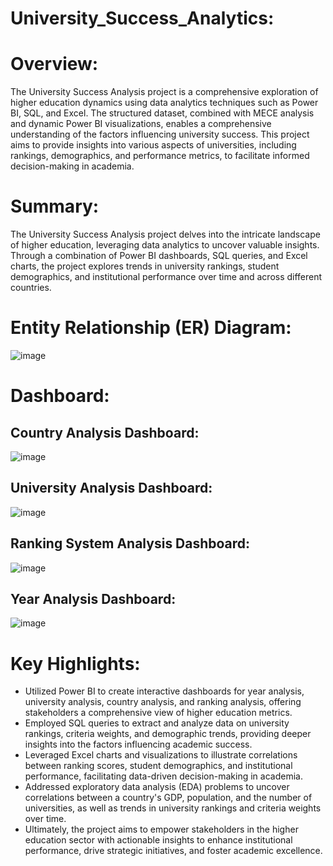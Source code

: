 # University_Success_Analytics:

# Overview:
The University Success Analysis project is a comprehensive exploration of higher education dynamics using data analytics techniques such as Power BI, SQL, and Excel. The structured dataset, combined with MECE analysis and dynamic Power BI visualizations, enables a comprehensive understanding of the factors influencing university success. This project aims to provide insights into various aspects of universities, including rankings, demographics, and performance metrics, to facilitate informed decision-making in academia.

# Summary:
The University Success Analysis project delves into the intricate landscape of higher education, leveraging data analytics to uncover valuable insights. Through a combination of Power BI dashboards, SQL queries, and Excel charts, the project explores trends in university rankings, student demographics, and institutional performance over time and across different countries.

# Entity Relationship (ER) Diagram:
![image](https://github.com/DA-Atharv/University_Success_Analysis/assets/159448408/58188e28-a79c-4019-81d7-8fc12d61cf1f)

# Dashboard:
## Country Analysis Dashboard:
![image](https://github.com/DA-Atharv/University_Success_Analysis/assets/159448408/8abd47a3-24d4-47cf-a7c3-66bf846c6718)

## University Analysis Dashboard:
![image](https://github.com/DA-Atharv/University_Success_Analysis/assets/159448408/4fdd0889-d1c7-4d2f-b6a8-14dcce5948b4)

## Ranking System Analysis Dashboard:
![image](https://github.com/DA-Atharv/University_Success_Analysis/assets/159448408/b058f3ce-3ef7-4ea2-ab25-9d1f3dddf79e)

## Year Analysis Dashboard:
![image](https://github.com/DA-Atharv/University_Success_Analysis/assets/159448408/40bc735b-566f-4d30-a631-7185339af1bf)

# Key Highlights:
+ Utilized Power BI to create interactive dashboards for year analysis, university analysis, country analysis, and ranking analysis, offering stakeholders a comprehensive view of higher education metrics.
+ Employed SQL queries to extract and analyze data on university rankings, criteria weights, and demographic trends, providing deeper insights into the factors influencing academic success.
+ Leveraged Excel charts and visualizations to illustrate correlations between ranking scores, student demographics, and institutional performance, facilitating data-driven decision-making in academia.
+ Addressed exploratory data analysis (EDA) problems to uncover correlations between a country's GDP, population, and the number of universities, as well as trends in university rankings and criteria weights over time.
+ Ultimately, the project aims to empower stakeholders in the higher education sector with actionable insights to enhance institutional performance, drive strategic initiatives, and foster academic excellence.
